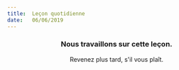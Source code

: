 ```yaml
---
title:  Leçon quotidienne
date:   06/06/2019
---
```


### <center>Nous travaillons sur cette leçon.</center>
<center>Revenez plus tard, s'il vous plaît.</center>